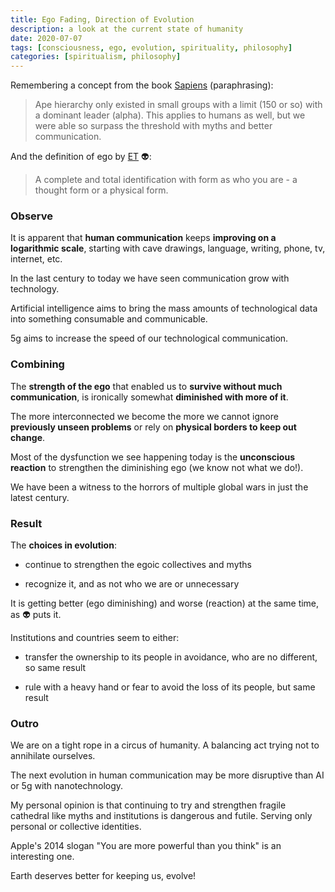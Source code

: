 ```yaml
---
title: Ego Fading, Direction of Evolution
description: a look at the current state of humanity
date: 2020-07-07
tags: [consciousness, ego, evolution, spirituality, philosophy]
categories: [spiritualism, philosophy]
---
```


Remembering a concept from the book [Sapiens](https://www.amazon.com/Sapiens-Humankind-Yuval-Noah-Harari/dp/0062316095) (paraphrasing):

> Ape hierarchy only existed in small groups with a limit (150 or so) with a dominant leader (alpha). This applies to humans as well, but we were able so surpass the threshold with myths and better communication.

And the definition of ego by [ET](https://eckharttolle.com/) 👽:

> A complete and total identification with form as who you are - a thought form or a physical form.

### Observe

It is apparent that **human communication** keeps **improving on a logarithmic scale**, starting with cave drawings, language, writing, phone, tv, internet, etc.

In the last century to today we have seen communication grow with technology. 

Artificial intelligence aims to bring the mass amounts of technological data into something consumable and communicable.

5g aims to increase the speed of our technological communication.

### Combining

The **strength of the ego** that enabled us to **survive without much communication**, is ironically somewhat **diminished with more of it**.

The more interconnected we become the more we cannot ignore **previously unseen problems** or rely on **physical borders to keep out change**.

Most of the dysfunction we see happening today is the **unconscious reaction** to strengthen the diminishing ego (we know not what we do!).

We have been a witness to the horrors of multiple global wars in just the latest century.

### Result

The **choices in evolution**:

* continue to strengthen the egoic collectives and myths

* recognize it, and as not who we are or unnecessary

It is getting better (ego diminishing) and worse (reaction) at the same time, as 👽 puts it.

Institutions and countries seem to either:

* transfer the ownership to its people in avoidance, who are no different, so same result

* rule with a heavy hand or fear to avoid the loss of its people, but same result


### Outro

We are on a tight rope in a circus of humanity. A balancing act trying not to annihilate ourselves.

The next evolution in human communication may be more disruptive than AI or 5g with nanotechnology.

My personal opinion is that continuing to try and strengthen fragile cathedral like myths and institutions is dangerous and futile.  Serving only personal or collective identities.

Apple's 2014 slogan "You are more powerful than you think" is an interesting one.

Earth deserves better for keeping us, evolve!



